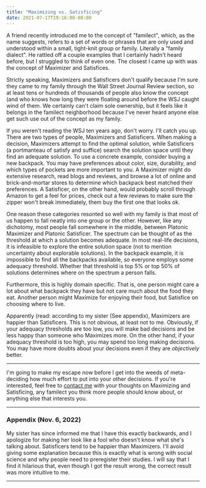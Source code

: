```yaml
---
title: "Maximizing vs. Satisficing"
date: 2021-07-17T19:16:08-08:00
---
```


A friend recently introduced me to the concept of "familect", which, as the name suggests, refers to a set of words or phrases that are only used and understood within a small, tight-knit group or family.
Literally a "family dialect".
He rattled off a couple examples that I certainly hadn't heard before, but I struggled to think of even one.
The closest I came up with was the concept of Maximizer and Satisfices.

Strictly speaking, Maximizers and Satisficers don't qualify because I'm sure they came to my family through the Wall Street Journal Review section, so at least tens or hundreds of thousands of people also know the concept (and who knows how long they were floating around before the WSJ caught wind of them.
We certainly can't claim sole ownership, but it feels like it belongs in the familect neighborhood because I've never heard anyone else get such use out of the concept as my family.

If you weren't reading the WSJ ten years ago, don't worry.
I'll catch you up.
There are two types of people, Maximizers and Satisficers.
When making a decision, Maximizers attempt to find the optimal solution, while Satisficers (a portmanteau of satisfy and suffice) search the solution space until they find an adequate solution.
To use a concrete example, consider buying a new backpack.
You may have preferences about color, size, durability, and which types of pockets are more important to you.
A Maximizer might do extensive research, read blogs and reviews, and browse a lot of online and brick-and-mortar stores to determine which backpack best matched their preferences.
A Satisficer, on the other hand, would probably scroll through Amazon to get a feel for prices, check out a few reviews to make sure the zipper won't break immediately, them buy the first one that looks ok.

One reason these categories resonted so well with my family is that most of us happen to fall neatly into one group or the other.
However, like any dichotomy, most people fall somewhere in the middle, between Platonic Maximizer and Platonic Satisficer.
The spectrum can be thought of as the threshold at which a solution becomes adequate.
In most real-life decisions, it is infeasible to explore the entire solution space (not to mention uncertainty about explorable solutions).
In the backpack example, it is impossible to find all the backpacks available, so everyone employs some adequacy threshold.
Whether that threshold is top 5% or top 50% of solutions determines where on the spectrum a person falls.

Furthermore, this is highly domain specific.
That is, one person might care a lot about what backpack they have but not care much about the food they eat.
Another person might Maximize for enjoying their food, but Satisfice on choosing where to live.

Apparently (read: according to my sister (See appendix), Maximizers are happier than Satisficers.
This is not obvious, at least not to me.
Obviously, if your adequacy thresholds are too low, you will make bad decisions and be less happy than someone who Maximizes more.
On the other hand, if your adequacy threshold is too high, you may spend too long making decisions.
You may have more doubts about your decisions even if they are *objectively* better.

---

I'm going to make my escape now before I get into the weeds of meta-deciding how much effort to put into your other decisions.
If you're interested, feel free to [contact me](mailto:joachimkennedy@gmail.com) with your thoughts on Maximizing and Satisficing, any familect you think more people should know about, or anything else that interests you.

---

### Appendix (Nov. 6, 2022)

My sister has since informed me that I have this exactly backwards, and I apologize for making her look like a fool who doesn't know what she's talking about.
Satisficers tend to be happier than Maximizers.
I'll avoid giving some explanation because this is exactly what is wrong with social science and why people need to preregister their studies.
I will say that I find it hilarious that, even though I got the result wrong, the correct result was more intuitive to me.

--- 
